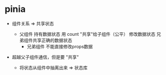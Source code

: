 # pinia

- 组件关系 => 共享状态
   - 父组件
        持有数据状态 用 count "共享"给子组件（公平）
        修改数据状态
        兄弟组件共享正确的数据状态
       - 兄弟组件
            不能直接修改props数据

- 超越父子组件通信，但是要 "共享"
   - 将状态从组件中抽离出来 => 状态库 